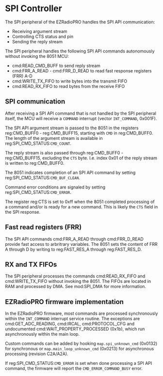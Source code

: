 # SPI Controller

The SPI peripheral of the EZRadioPRO handles the SPI API communication:
* Receiving argument stream
* Controlling CTS status and pin
* Sending the reply stream 

The SPI peripheral handles the following SPI API commands autonomously without invoking the 8051 MCU:
* cmd:READ_CMD_BUFF to send reply stream
* cmd:FRR_A_READ - cmd:FRR_D_READ to read fast response registers (FRR) A-D
* cmd:WRITE_TX_FIFO to write bytes into the transmit FIFO
* cmd:READ_RX_FIFO to read bytes from the receive FIFO

## SPI communication

After receiving a SPI API command that is not handled by the SPI peripheral itself, the MCU will receive a `COMMAND` interrupt (vector `INT_COMMAND`, 0x001F).

The SPI API argument stream is passed to the 8051 in the registers reg:CMD_BUFF0 - reg:CMD_BUFF15, starting with `CMD` in reg:CMD_BUFF0. The length of the argument stream is available in reg:SPI_CMD_STATUS:`CMD_COUNT`.

The reply stream is also passed through reg:CMD_BUFF0 - reg:CMD_BUFF15, excluding the `CTS` byte. I.e. index 0x01 of the reply stream is written to reg:CMD_BUFF0.

The 8051 indicates completion of an SPI API command by setting reg:SPI_CMD_STATUS:`CMD_BUF_CLEAN`.

Command error conditions are signaled by setting reg:SPI_CMD_STATUS:`CMD_ERROR`.

The register reg:CTS is set to 0xff when the 8051 completed processing of a command and/or is ready for a new command. This is likely the `CTS` field in the SPI response.

## Fast read registers (FRR)

The SPI API commands cmd:FRR_A_READ through cmd:FRR_D_READ provide fast access to arbritrary variables. The 8051 sets the content of FRR A through D by writing to reg:FAST_RES_A through reg:FAST_RES_D.

## RX and TX FIFOs

The SPI peripheral processes the commands cmd:READ_RX_FIFO and cmd:WRITE_TX_FIFO without invoking the 8051. The FIFOs are located in RAM and processed by DMA. See mod:SPI_DMA for more information.

## EZRadioPRO firmware implementation

In the EZRadioPRO firmware, most commands are processed synchronously within the `INT_COMMAND` interrupt service routine. The exceptions are cmd:GET_ADC_READING, cmd:IRCAL, cmd:PROTOCOL_CFG and undocumented cmd:WAIT_PROPERTY_PROCESSED (0x1b), which run asynchronously within the main loop.

Custom commands can be added by hooking `map.spi_unknown_cmd` (0x0132) for synchronous or `map.main_loop_unknown_cmd` (0x0213) for asynchronous processing (revision C2A/A2A).

If reg:SPI_CMD_STATUS:`CMD_ERROR` is set when done processing a SPI API command, the firmware will report the `CMD_ERROR_COMMAND_BUSY` error.
